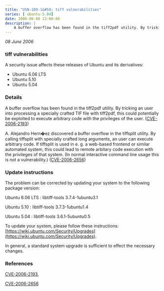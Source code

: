 ```yaml
---
title: "USN-289-1&#58; tiff vulnerabilities"
series: [ ubuntu-5.04]
date: 2006-06-08 12:00:00
description: |
    A buffer overflow has been found in the tiff2pdf utility. By tricking an user into processing a specially crafted TIF file with tiff2pdf, this could potentially be exploited to execute arbitrary code with the privileges of the user. ([CVE-2006-2193](http://people.ubuntu.com/~ubuntu-security/cve/CVE-2006-2193))
--- 
```

 
 

*08 June 2006*

### tiff vulnerabilities

A security issue affects these releases of Ubuntu and its derivatives:

* Ubuntu 6.06 LTS
* Ubuntu 5.10
* Ubuntu 5.04

### Details

A buffer overflow has been found in the tiff2pdf utility. By tricking an user into processing a specially crafted TIF file with tiff2pdf, this could potentially be exploited to execute arbitrary code with the privileges of the user. ([CVE-2006-2193](http://people.ubuntu.com/~ubuntu-security/cve/CVE-2006-2193))

A. Alejandro Hern�ez discovered a buffer overflow in the tiffsplit utility. By calling tiffsplit with specially crafted long arguments, an user can execute arbitrary code. If tiffsplit is used in e. g. a web-based frontend or similar automated system, this could lead to remote arbitary code execution with the privileges of that system. (In normal interactive command line usage this is not a vulnerability.) ([CVE-2006-2656](http://people.ubuntu.com/~ubuntu-security/cve/CVE-2006-2656))

### Update instructions

The problem can be corrected by updating your system to the following package version:

Ubuntu 6.06 LTS
 : libtiff-tools <span>3.7.4-1ubuntu3.1</span>

Ubuntu 5.10
 : libtiff-tools <span>3.7.3-1ubuntu1.4</span>

Ubuntu 5.04
 : libtiff-tools <span>3.6.1-5ubuntu0.5</span>

To update your system, please follow these instructions: [https://wiki.ubuntu.com/Security/Upgrades](https://wiki.ubuntu.com/Security/Upgrades).

In general, a standard system upgrade is sufficient to effect the necessary changes.

### References

 
 [CVE-2006-2193](http://people.ubuntu.com/~ubuntu-security/cve/CVE-2006-2193), 

 [CVE-2006-2656](http://people.ubuntu.com/~ubuntu-security/cve/CVE-2006-2656)
 

